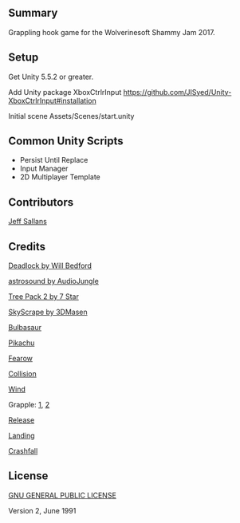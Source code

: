 ## Summary

Grappling hook game for the Wolverinesoft Shammy Jam 2017.

## Setup

Get Unity 5.5.2 or greater.

Add Unity package XboxCtrlrInput https://github.com/JISyed/Unity-XboxCtrlrInput#installation

Initial scene Assets/Scenes/start.unity

## Common Unity Scripts

* Persist Until Replace
* Input Manager
* 2D Multiplayer Template

## Contributors
 
[Jeff Sallans](http://github.com/JeffSallans)

## Credits

[Deadlock by Will Bedford](https://soundcloud.com/2-byte/epic-tv-intro)

[astrosound by AudioJungle](https://soundcloud.com/astrosoundmusic/astrosound-upbeat-electronic)

[Tree Pack 2 by 7 Star](https://www.assetstore.unity3d.com/en/#!/content/67117)

[SkyScrape by 3DMasen](https://www.assetstore.unity3d.com/en/#!/content/5006)

[Bulbasaur](https://www.sounds-resource.com/nintendo_64/pokemonpuzzleleague/sound/2565/)

[Pikachu](http://www.soundboard.com/sb/sound/298335)

[Fearow](http://downloads.khinsider.com/game-soundtracks/album/pokemon-gameboy-sound-collection/167-fearow.mp3)

[Collision](http://soundbible.com/2047-Banana-Slap.html)

[Wind](http://soundbible.com/1247-Wind.html)

Grapple: [1](http://soundbible.com/1980-Swords-Collide.html), [2](http://soundbible.com/632-Snow-Ball-Throw-And-Splat.html
)

[Release](http://soundbible.com/906-Drop-Sword.html)

[Landing](http://opengameart.org/content/jump-landing-sound)

[Crashfall](http://soundbible.com/1172-Crash-Large.html)

## License

[GNU GENERAL PUBLIC LICENSE](https://tldrlegal.com/license/gnu-general-public-license-v2)

Version 2, June 1991


